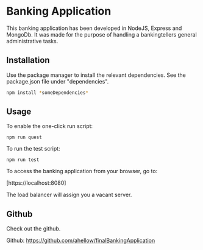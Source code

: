 # Banking Application

This banking application has been developed in NodeJS, Express and MongoDb.
It was made for the purpose of handling a bankingtellers general administrative tasks.

## Installation

Use the package manager to install the relevant dependencies. 
See the package.json file under "dependencies".

```bash
npm install *someDependencies*
```

## Usage

To enable the one-click run script:

```node
npm run quest 
```

To run the test script: 

```node
npm run test
```

To access the banking application from your browser, go to: 

[https://localhost:8080] 
 
The load balancer will assign you a vacant server.


## Github

Check out the github.

Github: https://github.com/ahellow/finalBankingApplication  